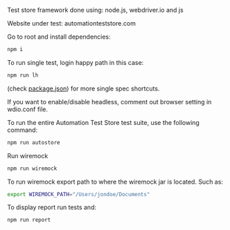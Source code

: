 Test store framework done using: node.js, webdriver.io and js

Website under test: automationteststore.com

Go to root and install dependencies:

```bash
npm i
```

To run single test, login happy path in this case:

```bash
npm run lh
```

(check [package.json](package.json)) for more single spec shortcuts.

If you want to enable/disable headless, comment out browser setting in wdio.conf file.

To run the entire Automation Test Store test suite, use the following command:

```bash
npm run autostore
```

Run wiremock

```bash
npm run wiremock
```

To run wiremock export path to where the wiremock jar is located. Such as:

```bash
export WIREMOCK_PATH="/Users/jondoe/Documents"
```

To display report run tests and:

```bash
npm run report
```
